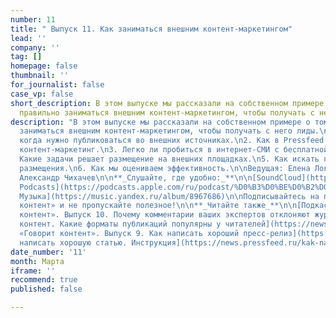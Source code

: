```yaml
---
number: 11
title: " Выпуск 11. Как заниматься внешним контент-маркетингом"
lead: ''
company: ''
tag: []
homepage: false
thumbnail: ''
for_journalist: false
case_vp: false
short_description: В этом выпуске мы рассказали на собственном примере о том, как
  правильно заниматься внешним контент-маркетингом, чтобы получать с него лиды.
description: "В этом выпуске мы рассказали на собственном примере о том, как правильно
  заниматься внешним контент-маркетингом, чтобы получать с него лиды.\n\n1. Кому и
  когда нужно публиковаться во внешних источниках.\n2. Как в Pressfeed выстроен внешний
  контент-маркетинг.\n3. Легко ли пробиться в интернет-СМИ с бесплатной публикацией.\n4.
  Какие задачи решает размещение на внешних площадках.\n5. Как искать площадки для
  размещения.\n6. Как мы оцениваем эффективность.\n\nВедущая: Елена Локтионова  \nРедактор:
  Александр Чихачев\n\n**_Слушайте, где удобно:_**\n\n[SoundCloud](https://soundcloud.com/pressfeed)\n\n[Apple
  Podcasts](https://podcasts.apple.com/ru/podcast/%D0%B3%D0%BE%D0%B2%D0%BE%D1%80%D0%B8%D1%82-%D0%BA%D0%BE%D0%BD%D1%82%D0%B5%D0%BD%D1%82/id1482575931)\n\n[ВКонтакте](https://vk.com/podcasts-92086117)\n\n[Яндекс
  Музыка](https://music.yandex.ru/album/8967686)\n\nПодписывайтесь на подкаст «Говорит
  контент» и не пропускайте полезное!\n\n**_Читайте также_**\n\n[Подкаст «Говорит
  контент». Выпуск 10. Почему комментарии ваших экспертов отклоняют журналисты](https://news.pressfeed.ru/podkast-govorit-kontent-vypusk-10-pochemu-kommentarii-vashix-ekspertov-otklonyayut-zhurnalisty/)\n\n[Годный
  контент. Какие форматы публикаций популярны у читателей](https://news.pressfeed.ru/godnyj-kontent-kakie-formaty-publikacij-populyarny-u-chitatelej/)\n\n[Подкаст
  «Говорит контент». Выпуск 9. Как написать хороший пресс-релиз](https://news.pressfeed.ru/podkast-govorit-kontent-vypusk-9-kak-napisat-xoroshij-press-reliz/)\n\n[Как
  написать хорошую статью. Инструкция](https://news.pressfeed.ru/kak-napisat-xoroshuyu-statyu-instrukciya/)"
date_number: '11'
month: Марта
iframe: ''
recommend: true
published: false

---
```

